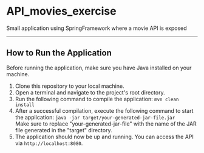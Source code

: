 # API_movies_exercise
Small application using SpringFramework where a movie API is exposed

---

## How to Run the Application

Before running the application, make sure you have Java installed on your machine.

1. Clone this repository to your local machine.
2. Open a terminal and navigate to the project's root directory.
3. Run the following command to compile the application:
`mvn clean install`
4. After a successful compilation, execute the following command to start the application:
`java -jar target/your-generated-jar-file.jar`<br>
Make sure to replace "your-generated-jar-file" with the name of the JAR file generated in the "target" directory.
5. The application should now be up and running. You can access the API via `http://localhost:8080`.
